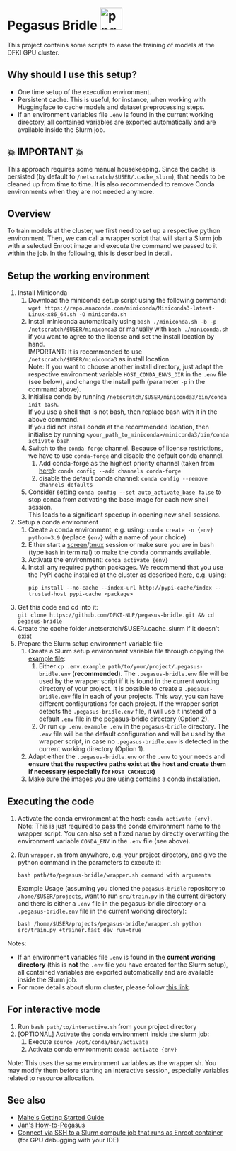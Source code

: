 # Pegasus Bridle <img src="deadpool-chibi-png_4006177.png" alt="png" style="height: 50px; width: auto"/>

This project contains some scripts to ease the training of models at the DFKI GPU cluster.

## Why should I use this setup?

- One time setup of the execution environment.
- Persistent cache. This is useful, for instance, when working with Huggingface to cache models and dataset preprocessing steps.
- If an environment variables file `.env` is found in the current working directory, all contained variables are
  exported automatically and are available inside the Slurm job.
  
## :boom: IMPORTANT :boom:
This approach requires some manual housekeeping. Since the cache is persisted (by default to `/netscratch/$USER/.cache_slurm`), that needs to be cleaned up from time to time. It is also recommended to remove Conda environments when they are not needed anymore.

## Overview

To train models at the cluster, we first need to set up a respective python environment. Then, we can call a wrapper
script that will start a Slurm job with a selected Enroot image and execute the command we passed to it within the job.
In the following, this is described in detail.

## Setup the working environment

1. Install Miniconda
   1. Download the miniconda setup script using the following command: <br>
      `wget https://repo.anaconda.com/miniconda/Miniconda3-latest-Linux-x86_64.sh -O miniconda.sh`
   2. Install miniconda automatically using `bash ./miniconda.sh -b -p /netscratch/$USER/miniconda3` or manually with `bash ./miniconda.sh` if you want to agree to the license and set the install location by hand. <br>
      IMPORTANT: It is recommended to use `/netscratch/$USER/miniconda3` as install location. <br>
      Note: If you want to choose another install directory, just adapt the respective environment variable
      `HOST_CONDA_ENVS_DIR` in the `.env` file (see below), and change the install path (parameter `-p` in the command above).
   3. Initialise conda by running `/netscratch/$USER/miniconda3/bin/conda init bash`. <br>
      If you use a shell that is not bash, then replace bash with it in the above command. <br>
      If you did not install conda at the recommended location, then initialise by running `<your_path_to_miniconda>/miniconda3/bin/conda activate bash`
   4. Switch to the `conda-forge` channel. Because of license restrictions, we have to use `conda-forge` and disable the default conda channel.
      1. Add conda-forge as the highest priority channel (taken from [here](https://conda-forge.org/docs/user/introduction.html#how-can-i-install-packages-from-conda-forge)): `conda config --add channels conda-forge`
      2. disable the default conda channel: `conda config --remove channels defaults`
   5. Consider setting `conda config --set auto_activate_base false` to stop conda from activating the base image for each new shell session. <br>
      This leads to a significant speedup in opening new shell sessions.
2. Setup a conda environment
   1. Create a conda environment, e.g. using: `conda create -n {env} python=3.9` (replace `{env}` with a name of your
      choice)
   2. Either start a [screen](https://help.ubuntu.com/community/Screen)/[tmux](https://github.com/tmux/tmux/wiki) session or make sure you are in bash (type `bash` in terminal) to make the conda commands available.
   3. Activate the environment: `conda activate {env}`
   4. Install any required python packages. We recommend that you use the PyPI cache installed at the cluster as described [here](http://projects.dfki.uni-kl.de/km-publications/web/ML/core/hpc-doc/posts/pypi-cache/), e.g. using:
      ```
      pip install --no-cache --index-url http://pypi-cache/index --trusted-host pypi-cache <package>
      ```
3. Get this code and cd into it: <br>
   `git clone https://github.com/DFKI-NLP/pegasus-bridle.git && cd pegasus-bridle`
4. Create the cache folder /netscratch/$USER/.cache_slurm if it doesn't exist
5. Prepare the Slurm setup environment variable file
   1. Create a Slurm setup environment variable file through copying the [example file](.env.example):
      1. Either `cp .env.example path/to/your/project/.pegasus-bridle.env` (**recommended**). The `.pegasus-bridle.env` file will be used
      by the wrapper script if it is found in the current working directory of your project. It is possible to create a 
      `.pegasus-bridle.env` file in each of your projects. This way, you can have different configurations for each project.
      If the wrapper script detects the `.pegasus-bridle.env` file, it will use it instead of a default `.env` file 
      in the pegasus-bridle directory (Option 2).
      2. Or run `cp .env.example .env` in the `pegasus-bridle` directory. The `.env` file will be the default configuration and
      will be used by the wrapper script, in case no `.pegasus-bridle.env` is detected in the current working directory (Option 1).
   2. Adapt either the `.pegasus-bridle.env` or the `.env` to your needs and **ensure that the respective paths exist at the host and create them if
      necessary (especially for `HOST_CACHEDIR`)**
   3. Make sure the images you are using contains a conda installation.


## Executing the code

1. Activate the conda environment at the host: `conda activate {env}`.<br>
   Note: This is just required to pass the conda environment name to the wrapper script. You can also set a fixed
   name by directly overwriting the environment variable `CONDA_ENV` in the `.env` file (see above).
2. Run `wrapper.sh` from anywhere, e.g. your project directory, and give the python command in the parameters to execute it:
   ```
   bash path/to/pegasus-bridle/wrapper.sh command with arguments
   ```
   Example Usage (assuming you cloned the `pegasus-bridle` repository to `/home/$USER/projects`, want to run `src/train.py` in the 
   current directory and there is either a `.env` file in the pegasus-bridle directory or a `.pegasus-bridle.env` file in 
   the current working directory):

   ```
   bash /home/$USER/projects/pegasus-bridle/wrapper.sh python src/train.py +trainer.fast_dev_run=true
   ```

Notes:

- If an environment variables file `.env` is found in the **current working directory** (this is **not** the `.env` file you have created for the Slurm setup), all contained variables are exported automatically and are available inside the Slurm job.
- For more details about slurm cluster, please follow
  [this link](http://projects.dfki.uni-kl.de/km-publications/web/ML/core/hpc-doc/).

## For interactive mode

1. Run `bash path/to/interactive.sh` from your project directory
2. \[OPTIONAL\] Activate the conda environment inside the slurm job:
   1. Execute `source /opt/conda/bin/activate`
   2. Activate conda environment: `conda activate {env}`

Note: This uses the same environment variables as the wrapper.sh. You may modify them before starting an interactive
session, especially variables related to resource allocation.


## See also

- [Malte's Getting Started Guide](https://github.com/malteos/getting-started/)
- [Jan's How-to-Pegasus](https://github.com/malteos/getting-started/blob/main/how-to-pegasus.md)
- [Connect via SSH to a Slurm compute job that runs as Enroot container](https://gist.github.com/malteos/5fe791fe10bb55028a02952d5f394bb3) (for GPU debugging with your IDE)
